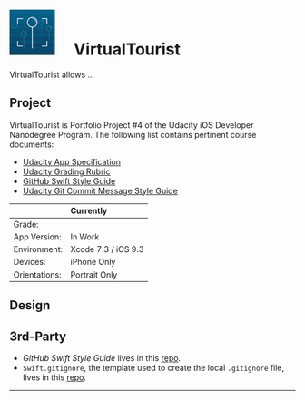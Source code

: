 # ![App Icon](./Paperwork/READMEFiles/VirtualTourist_80.png)&nbsp;&nbsp;&nbsp;&nbsp;&nbsp;VirtualTourist

VirtualTourist allows ...

## Project

VirtualTourist is Portfolio Project #4 of the Udacity iOS Developer Nanodegree
Program.  The following list contains pertinent course documents:
* [Udacity App Specification](./Paperwork/Udacity/UdacityAppSpecification.pdf)  
* [Udacity Grading Rubric](./Paperwork/Udacity/UdacityGradingRubric.pdf)  
* [GitHub Swift Style Guide](./Paperwork/Udacity/GitHubSwiftStyleGuide.pdf)  
* [Udacity Git Commit Message Style Guide](./Paperwork/Udacity/UdacityGitCommitMessageStyleGuide.pdf)  


|               | Currently                  |
| :----------   | :-------------             |
| Grade:        |                            |
| App Version:  | In Work                    |
| Environment:  | Xcode 7.3 / iOS 9.3        |
| Devices:      | iPhone Only                |
| Orientations: | Portrait Only              |


## Design

## 3rd-Party

* *GitHub Swift Style Guide* lives in this
[repo](https://github.com/github/swift-style-guide).
* `Swift.gitignore`, the template used to create the local `.gitignore` file,
lives in this [repo](https://github.com/github/gitignore).

---
